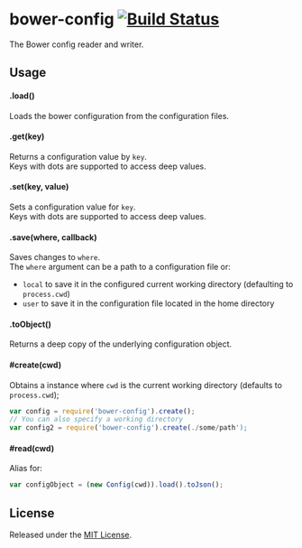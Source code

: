 # bower-config [![Build Status](https://secure.travis-ci.org/bower/config.png?branch=master)](http://travis-ci.org/bower/config)

The Bower config reader and writer.


## Usage

#### .load()

Loads the bower configuration from the configuration files.


#### .get(key)

Returns a configuration value by `key`.   
Keys with dots are supported to access deep values.


#### .set(key, value)

Sets a configuration value for `key`.   
Keys with dots are supported to access deep values.

#### .save(where, callback)

Saves changes to `where`.   
The `where` argument can be a path to a configuration file or:

- `local` to save it in the configured current working directory (defaulting to `process.cwd`)
- `user` to save it in the configuration file located in the home directory


#### .toObject()

Returns a deep copy of the underlying configuration object.


#### #create(cwd)

Obtains a instance where `cwd` is the current working directory (defaults to `process.cwd`);

```js
var config = require('bower-config').create();
// You can also specify a working directory
var config2 = require('bower-config').create(./some/path');
```


#### #read(cwd)

Alias for:

```js
var configObject = (new Config(cwd)).load().toJson();
```


## License

Released under the [MIT License](http://www.opensource.org/licenses/mit-license.php).
